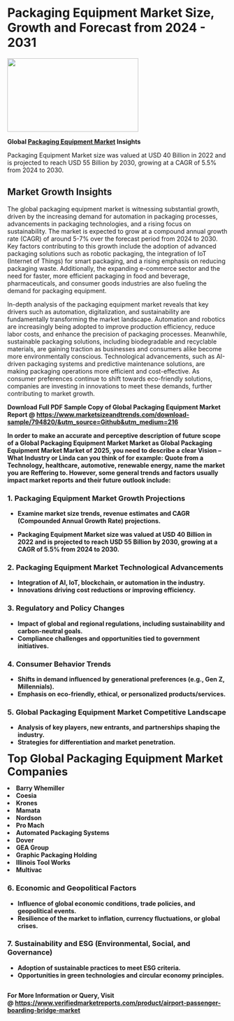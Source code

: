 <H1>Packaging Equipment Market Size, Growth and Forecast from 2024 - 2031</H1><img class="aligncenter size-medium wp-image-584254" src="https://thirdeyenews.in/wp-content/uploads/2024/09/Global-Market-Research-300x168.jpeg" alt="" width="300" height="168" /><p><strong>Global&nbsp;<a href="https://www.marketsizeandtrends.com/download-sample/794820/&amp;utm_source=Github&utm_medium=216">Packaging Equipment Market</a> Insights</strong></p><p>Packaging Equipment Market size was valued at USD 40 Billion in 2022 and is projected to reach USD 55 Billion by 2030, growing at a CAGR of 5.5% from 2024 to 2030.</p><p><h2>Market Growth Insights</h2> <p>The global packaging equipment market is witnessing substantial growth, driven by the increasing demand for automation in packaging processes, advancements in packaging technologies, and a rising focus on sustainability. The market is expected to grow at a compound annual growth rate (CAGR) of around 5-7% over the forecast period from 2024 to 2030. Key factors contributing to this growth include the adoption of advanced packaging solutions such as robotic packaging, the integration of IoT (Internet of Things) for smart packaging, and a rising emphasis on reducing packaging waste. Additionally, the expanding e-commerce sector and the need for faster, more efficient packaging in food and beverage, pharmaceuticals, and consumer goods industries are also fueling the demand for packaging equipment.</p> <p><strong></strong></p> <p>In-depth analysis of the packaging equipment market reveals that key drivers such as automation, digitalization, and sustainability are fundamentally transforming the market landscape. Automation and robotics are increasingly being adopted to improve production efficiency, reduce labor costs, and enhance the precision of packaging processes. Meanwhile, sustainable packaging solutions, including biodegradable and recyclable materials, are gaining traction as businesses and consumers alike become more environmentally conscious. Technological advancements, such as AI-driven packaging systems and predictive maintenance solutions, are making packaging operations more efficient and cost-effective. As consumer preferences continue to shift towards eco-friendly solutions, companies are investing in innovations to meet these demands, further contributing to market growth. <p><strong></p><p><span class=""><strong>Download Full PDF Sample Copy of Global Packaging Equipment Market Report</strong> @ <a href="https://www.marketsizeandtrends.com/download-sample/794820/&amp;utm_source=Github&utm_medium=216" target="_blank">https://www.marketsizeandtrends.com/download-sample/794820/&amp;utm_source=Github&utm_medium=216</a></span></p><p>In order to make an accurate and perceptive description of future scope of a Global&nbsp;Packaging Equipment Market Market as Global&nbsp;Packaging Equipment Market Market of 2025, you need to describe a clear Vision &ndash; What Industry or Linda can you think of for example: Quote from a Technology, healthcare, automotive, renewable energy, name the market you are Reffering to. However, some general trends and factors usually impact market reports and their future outlook include:</p><h3>1.&nbsp;<strong>Packaging Equipment Market Growth Projections</strong></h3><ul><li>Examine market size trends, revenue estimates and CAGR (Compounded Annual Growth Rate) projections.</li><li><p>Packaging Equipment Market size was valued at USD 40 Billion in 2022 and is projected to reach USD 55 Billion by 2030, growing at a CAGR of 5.5% from 2024 to 2030.</p></li></ul><h3>2.&nbsp;<strong>Packaging Equipment Market Technological Advancements</strong></h3><ul><li>Integration of AI, IoT, blockchain, or automation in the industry.</li><li>Innovations driving cost reductions or improving efficiency.</li></ul><h3>3.&nbsp;<strong>Regulatory and Policy Changes</strong></h3><ul><li>Impact of global and regional regulations, including sustainability and carbon-neutral goals.</li><li>Compliance challenges and opportunities tied to government initiatives.</li></ul><h3>4.&nbsp;<strong>Consumer Behavior Trends</strong></h3><ul><li>Shifts in demand influenced by generational preferences (e.g., Gen Z, Millennials).</li><li>Emphasis on eco-friendly, ethical, or personalized products/services.</li></ul><h3>5.&nbsp;<strong>Global Packaging Equipment Market Competitive Landscape</strong></h3><ul><li>Analysis of key players, new entrants, and partnerships shaping the industry.</li><li>Strategies for differentiation and market penetration.</li></ul><p data-pm-slice="1 1 []"><span style="color: inherit; font-family: inherit; font-size: 25px;">Top Global Packaging Equipment Market Companies</span></p><div class="" data-test-id=""><p><li>Barry Whemiller</li><li> Coesia</li><li> Krones</li><li> Mamata</li><li> Nordson</li><li> Pro Mach</li><li> Automated Packaging Systems</li><li> Dover</li><li> GEA Group</li><li> Graphic Packaging Holding</li><li> Illinois Tool Works</li><li> Multivac</li></p></div><h3>6.&nbsp;<strong>Economic and Geopolitical Factors</strong></h3><ul><li>Influence of global economic conditions, trade policies, and geopolitical events.</li><li>Resilience of the market to inflation, currency fluctuations, or global crises.</li></ul><h3>7.&nbsp;<strong>Sustainability and ESG (Environmental, Social, and Governance)</strong></h3><ul><li>Adoption of sustainable practices to meet ESG criteria.</li><li>Opportunities in green technologies and circular economy principles.</li></ul><h2><strong style="font-size: 14px;">For More Information or Query, Visit @&nbsp;</strong><a style="background-color: #ffffff; font-size: 14px;" href="https://www.marketsizeandtrends.com/report/packaging-equipment-market/" target="_blank">https://www.verifiedmarketreports.com/product/airport-passenger-boarding-bridge-market</a></h2>

